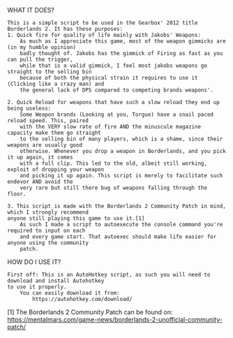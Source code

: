 WHAT IT DOES?

	This is a simple script to be used in the Gearbox' 2012 title Borderlands 2. It has these purposes:
	1. Quick fire for quality of life mainly with Jakobs' Weapons:
		As much as I appreciate this game, most of the weapon gimmicks are (in my humble opinion)
		badly thought of. Jakobs has the gimmick of Firing as fast as you can pull the trigger,
		while that is a valid gimmick, I feel most jakobs weapons go straight to the selling bin
		because of both the physical strain it requires to use it (Clicking like a crazy man) and
		the general lack of DPS compared to competing brands weapons'.
		
	2. Quick Reload for weapons that have such a slow reload they end up being useless:
		Some Weapon brands (Looking at you, Torgue) have a snail paced reload speed. This, paired
		with the VERY slow rate of fire AND the minuscule magazine capacity make them go straight
		to the selling bin of many players, which is a shame, since their weapons are usually good
		otherwise. Whenever you drop a weapon in Borderlands, and you pick it up again, it comes
		with a full clip. This led to the old, albeit still working, exploit of dropping your weapon
		and picking it up again. This script is merely to facilitate such endevor AND avoid the
		very rare but still there bug of weapons falling through the floor.	
		
	3. This script is made with the Borderlands 2 Community Patch in mind, which I strongly recommend
	anyone still playing this game to use it.[1] 
		As such I made a script to autoexecute the console command you're required to input on each 
		and every game start. That autoexec should make life easier for anyone using the community 
		patch.
		
		
	
HOW DO I USE IT?

	First off: This is an AutoHotkey script, as such you will need to download and install Autohotkey 
	to use it properly.
		You can easily download it from:
			https://autohotkey.com/download/
	





[1] The Borderlands 2 Community Patch can be found on: 
	https://mentalmars.com/game-news/borderlands-2-unofficial-community-patch/
